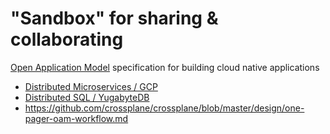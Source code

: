 # "Sandbox" for sharing & collaborating

[Open Application Model](https://github.com/oam-dev/spec) specification for building cloud native applications
  * [Distributed Microservices / GCP](https://github.com/GoogleCloudPlatform/microservices-demo)
  * [Distributed SQL / YugabyteDB](https://blog.yugabyte.com/cloud-native-meets-distributed-sql-bringing-microservices-kubernetes-istio-yugabytedb-together-with-hipster-shop-demo/)
  * https://github.com/crossplane/crossplane/blob/master/design/one-pager-oam-workflow.md
